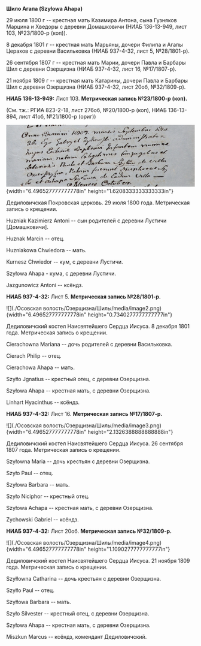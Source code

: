 **Шило Агапа (Szyłowa Ahapa)**

29 июля 1800 г -- крестная мать Казимира Антона, сына Гузняков Марцина и
Хведоры с деревни Домашковичи (НИАБ 136-13-949, лист 103, №23/1800-р
(коп)).

8 декабря 1801 г -- крестная мать Марьяны, дочери Филипа и Агапы Церахов
с деревни Васильковка (НИАБ 937-4-32, лист 5, №28/1801-р).

26 сентября 1807 г -- крестная мать Марии, дочери Павла и Барбары Шил с
деревни Озерщизна (НИАБ 937-4-32, лист 16, №17/1807-р).

21 ноября 1809 г -- крестная мать Катарины, дочери Павла и Барбары Шил с
деревни Озерщизна (НИАБ 937-4-32, лист 20об, №32/1809-р).

**НИАБ 136-13-949:** Лист 103. **Метрическая запись №23/1800-р (коп).**

(См. тж.: РГИА 823-2-18, лист 276об, №20/1800-р (коп), НИАБ 136-13-894,
лист 41об, №21/1800-р (ориг))

![](./media/d5cdf06468190370cbffc70e5b079aa166101245.png){width="6.496527777777778in"
height="1.6208333333333333in"}

Дедиловичская Покровская церковь. 29 июля 1800 года. Метрическая запись
о крещении.

Huzniak Kazimierz Antoni -- сын родителей с деревни Лустичи
\[Домашковичи\].

Huznak Marcin -- отец.

Huzniakowa Chwiedora -- мать.

Kurnesz Chwiedor -- кум, с деревни Лустичи.

Szyłowa Ahapa - кума, с деревни Лустичи.

Jazgunowicz Antoni -- ксёндз.

**НИАБ 937-4-32:** Лист 5. **Метрическая запись №28/1801-р.**

![](./Осовская волость/Озерщизна/Шилы/media/image2.png){width="6.496527777777778in"
height="0.7340277777777777in"}

Дедиловичский костел Наисвятейшего Сердца Иисуса. 8 декабря 1801 года.
Метрическая запись о крещении.

Cierachowna Mariana -- дочь родителей с деревни Васильковка.

Cierach Philip -- отец.

Cierachowa Ahapa -- мать.

Szyłło Jgnatius -- крестный отец, с деревни Озерщизна.

Szyłowa Ahapa -- крестная мать, с деревни Озерщизна.

Linhart Hyacinthus -- ксёндз.

**НИАБ 937-4-32:** Лист 16. **Метрическая запись №17/1807-р.**

![](./Осовская волость/Озерщизна/Шилы/media/image3.png){width="6.496527777777778in"
height="2.1326388888888888in"}

Дедиловичский костел Наисвятейшего Сердца Иисуса. 26 сентября 1807 года.
Метрическая запись о крещении.

Szyłowna Maria -- дочь крестьян с деревни Озерщизна.

Szyło Paul -- отец.

Szyłowa Barbara -- мать.

Szyło Niciphor -- крестный отец.

Szyłowa Achapa -- крестная мать, с деревни Озерщизна.

Zychowski Gabriel -- ксёндз.

**НИАБ 937-4-32:** Лист 20об. **Метрическая запись №32/1809-р.**

![](./Осовская волость/Озерщизна/Шилы/media/image4.png){width="6.496527777777778in"
height="1.1090277777777777in"}

Дедиловичский костел Наисвятейшего Сердца Иисуса. 21 ноября 1809 года.
Метрическая запись о крещении.

Szyłłowna Catharina -- дочь крестьян с деревни Озерщизна.

Szyłło Paul -- отец.

Szyłłowa Barbara -- мать.

Szyło Silvester -- крестный отец, с деревни Озерщизна.

Szyłowa Ahapa -- крестная мать, с деревни Озерщизна.

Miszkun Marcus -- ксёндз, комендант Дедиловичский.
